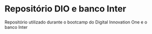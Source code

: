 # Repositório DIO e banco Inter
Repositório utilizado durante o bootcamp do Digital Innovation One e o banco Inter
